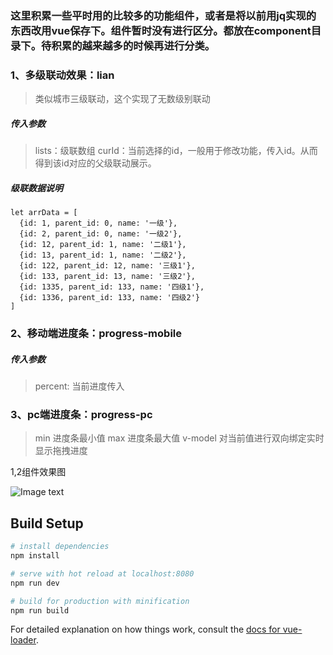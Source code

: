 ### 这里积累一些平时用的比较多的功能组件，或者是将以前用jq实现的东西改用vue保存下。组件暂时没有进行区分。都放在component目录下。待积累的越来越多的时候再进行分类。

### 1、多级联动效果：lian

> 类似城市三级联动，这个实现了无数级别联动

##### 传入参数

> lists：级联数组
> curId：当前选择的id，一般用于修改功能，传入id。从而得到该id对应的父级联动展示。

##### 级联数据说明

```
let arrData = [
  {id: 1, parent_id: 0, name: '一级'},
  {id: 2, parent_id: 0, name: '一级2'},
  {id: 12, parent_id: 1, name: '二级1'},
  {id: 13, parent_id: 1, name: '二级2'},
  {id: 122, parent_id: 12, name: '三级1'},
  {id: 133, parent_id: 13, name: '三级2'},
  {id: 1335, parent_id: 133, name: '四级1'},
  {id: 1336, parent_id: 133, name: '四级2'}
]
```

### 2、移动端进度条：progress-mobile

##### 传入参数

>percent: 当前进度传入

### 3、pc端进度条：progress-pc

> min 进度条最小值
> max 进度条最大值
> v-model 对当前值进行双向绑定实时显示拖拽进度


1,2组件效果图

![Image text](https://github.com/caoyanyuan/img/blob/master/images/components.png)

## Build Setup

``` bash
# install dependencies
npm install

# serve with hot reload at localhost:8080
npm run dev

# build for production with minification
npm run build
```

For detailed explanation on how things work, consult the [docs for vue-loader](http://vuejs.github.io/vue-loader).
